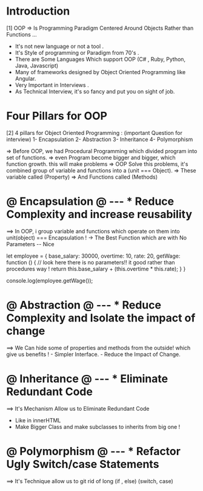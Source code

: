 # Introduction #

[1] OOP => Is Programming Paradigm Centered Around Objects Rather than Functions ...

   - It's not new language or not a tool .
   - It's Style of programming or Paradigm from 70's .
   - There are Some Languages Which support OOP 
         (C# , Ruby, Python, Java, Javascript)
   - Many of frameworks designed by Object Oriented Programming like Angular.
   - Very Important in Interviews .
   - As Technical Interview, it's so fancy and put you on sight of job.


# Four Pillars for OOP #
[2] 4 pillars for Object Oriented Programming : (important Question for interview)
   1- Encapsulation
   2- Abstraction
   3- Inheritance
   4- Polymorphism


   => Before OOP, we had Procedural Programming which divided program into set of functions.
   => even Program become bigger and bigger, which function growth. this will make problems
   => OOP Solve this problems, it's combined group of variable and functions into a (unit === Object).
      => These variable called (Property)
      => And Functions called  (Methods)


# @ Encapsulation @  --- * Reduce Complexity and increase reusability
==> In OOP, i group variable and functions which operate on them into unit(object)  === Encapsulation !
   -> The Best Function which are with No Parameters -- Nice 
   
   let employee = {
      base_salary: 30000,
      overtime: 10,
      rate: 20,
      getWage: function () {     // look here there is no parameters!! it good rather than procedures way !
         return this.base_salary + (this.overtime * this.rate);
      }
   }

   console.log(employee.getWage());

# @ Abstraction @  --- * Reduce Complexity and Isolate the impact of change 
==> We Can hide some of properties and methods from the outside! which give us benefits !
         - Simpler Interface.
         - Reduce the Impact of Change.



# @ Inheritance @   --- * Eliminate Redundant Code
==> It's Mechanism Allow us to Eliminate Redundant Code 
   - Like in innerHTML 
   - Make Bigger Class and make subclasses to inherits from big one !



# @ Polymorphism @   --- * Refactor Ugly Switch/case Statements 
==> It's Technique allow us to git rid of long (if , else) (switch, case)
   